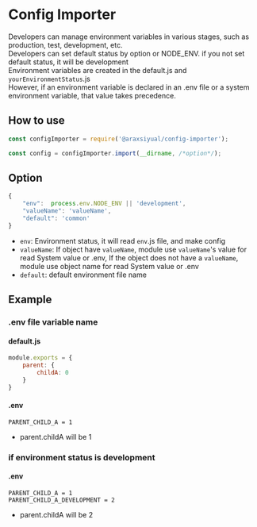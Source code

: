 # Config Importer

Developers can manage environment variables in various stages, such as production, test, development, etc.  
Developers can set default status by option or NODE_ENV. if you not set default status, it will be development  
Environment variables are created in the default.js and `yourEnvironmentStatus`.js  
However, if an environment variable is declared in an .env file or a system environment variable, that value takes precedence.



## How to use

```javascript
const configImporter = require('@araxsiyual/config-importer');

const config = configImporter.import(__dirname, /*option*/);
```



## Option

```javascript
{
    "env":  process.env.NODE_ENV || 'development',
    "valueName": 'valueName',
    "default": 'common'
}
```

- `env`: Environment status, it will read `env`.js file, and make config
- `valueName`: If object have `valueName`, module use `valueName`'s value for read System value or .env, If the object does not have a `valueName`, module use object name for read System value or .env
- `default`: default environment file name

## Example
### .env file variable name

#### default.js

```javascript
module.exports = {
    parent: {
        childA: 0
    }
}
```

#### .env

```
PARENT_CHILD_A = 1
```

- parent.childA will be 1



### if environment status is development

#### .env

```
PARENT_CHILD_A = 1
PARENT_CHILD_A_DEVELOPMENT = 2
```

- parent.childA will be 2

